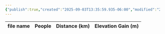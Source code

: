 ```yaml
---
{"publish":true,"created":"2025-09-03T13:35:59.935-06:00","modified":"2025-09-03T14:57:43.370-06:00","published":"2025-09-03T14:57:43.370-06:00","tags":["route"],"cssclasses":"","elevation":null,"region":"Kananaskis Lakes","location":null,"DWYT":null,"Kane":"Moderate","completed":false}
---
```



| file name | People | Distance (km) | Elevation Gain (m) |
| --------- | ------ | ------------- | ------------------ |